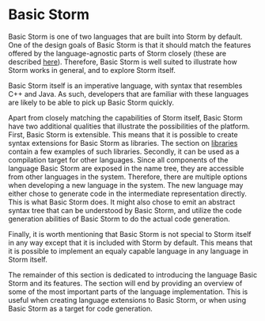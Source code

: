 Basic Storm
===========

Basic Storm is one of two languages that are built into Storm by default. One of the design goals of
Basic Storm is that it should match the features offered by the language-agnostic parts of Storm
closely (these are described [here](md:../Storm)). Therefore, Basic Storm is well suited to
illustrate how Storm works in general, and to explore Storm itself.

Basic Storm itself is an imperative language, with syntax that resembles C++ and Java. As such,
developers that are familiar with these languages are likely to be able to pick up Basic Storm
quickly.

Apart from closely matching the capabilities of Storm itself, Basic Storm have two additional
qualities that illustrate the possibilities of the platform. First, Basic Storm is extensible. This
means that it is possible to create syntax extensions for Basic Storm as libraries. The section on
[libraries](md:/Libraries) contain a few examples of such libraries. Secondly, it can be used as a
compilation target for other languages. Since all components of the language Basic Storm are exposed
in the name tree, they are accessible from other languages in the system. Therefore, there are
multiple options when developing a new language in the system. The new language may either chose to
generate code in the intermediate representation directly. This is what Basic Storm does. It might
also chose to emit an abstract syntax tree that can be understood by Basic Storm, and utilize the
code generation abilities of Basic Storm to do the actual code generation.

Finally, it is worth mentioning that Basic Storm is not special to Storm itself in any way except
that it is included with Storm by default. This means that it is possible to implement an equaly
capable language in any language in Storm itself.

The remainder of this section is dedicated to introducing the language Basic Storm and its features.
The section will end by providing an overview of some of the most important parts of the language
implementation. This is useful when creating language extensions to Basic Storm, or when using Basic
Storm as a target for code generation.
